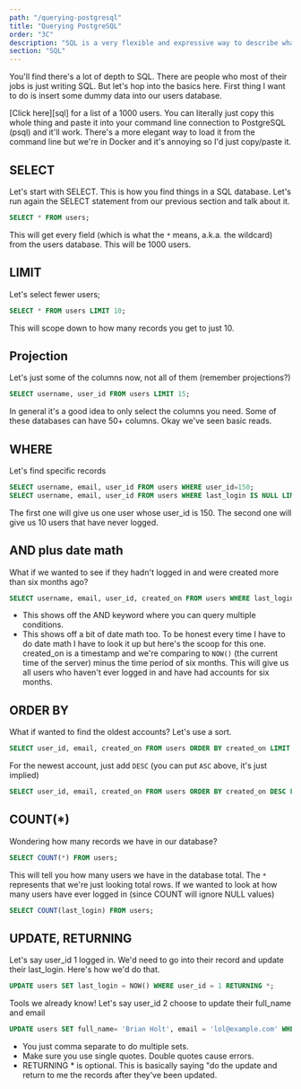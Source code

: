 ```yaml
---
path: "/querying-postgresql"
title: "Querying PostgreSQL"
order: "3C"
description: "SQL is a very flexible and expressive way to describe what data you want out of a database. In this section Brian talks about the various ways to read from and modify a database using SQL."
section: "SQL"
---
```


You'll find there's a lot of depth to SQL. There are people who most of their jobs is just writing SQL. But let's hop into the basics here. First thing I want to do is insert some dummy data into our users database.

[Click here][sql] for a list of a 1000 users. You can literally just copy this whole thing and paste it into your command line connection to PostgreSQL (psql) and it'll work. There's a more elegant way to load it from the command line but we're in Docker and it's annoying so I'd just copy/paste it.

## SELECT

Let's start with SELECT. This is how you find things in a SQL database. Let's run again the SELECT statement from our previous section and talk about it.

```sql
SELECT * FROM users;
```

This will get every field (which is what the `*` means, a.k.a. the wildcard) from the users database. This will be 1000 users.

## LIMIT

Let's select fewer users;

```sql
SELECT * FROM users LIMIT 10;
```

This will scope down to how many records you get to just 10.

## Projection

Let's just some of the columns now, not all of them (remember projections?)

```sql
SELECT username, user_id FROM users LIMIT 15;
```

In general it's a good idea to only select the columns you need. Some of these databases can have 50+ columns. Okay we've seen basic reads.

## WHERE

Let's find specific records

```sql
SELECT username, email, user_id FROM users WHERE user_id=150;
SELECT username, email, user_id FROM users WHERE last_login IS NULL LIMIT 10;
```

The first one will give us one user whose user_id is 150. The second one will give us 10 users that have never logged.

## AND plus date math

What if we wanted to see if they hadn't logged in and were created more than six months ago?

```sql
SELECT username, email, user_id, created_on FROM users WHERE last_login IS NULL AND created_on < NOW() - interval '6 months'  LIMIT 10;
```

- This shows off the AND keyword where you can query multiple conditions.
- This shows off a bit of date math too. To be honest every time I have to do date math I have to look it up but here's the scoop for this one. created_on is a timestamp and we're comparing to `NOW()` (the current time of the server) minus the time period of six months. This will give us all users who haven't ever logged in and have had accounts for six months.

## ORDER BY

What if wanted to find the oldest accounts? Let's use a sort.

```sql
SELECT user_id, email, created_on FROM users ORDER BY created_on LIMIT 10;
```

For the newest account, just add `DESC` (you can put `ASC` above, it's just implied)

```sql
SELECT user_id, email, created_on FROM users ORDER BY created_on DESC LIMIT 10;
```

## COUNT(\*)

Wondering how many records we have in our database?

```sql
SELECT COUNT(*) FROM users;
```

This will tell you how many users we have in the database total. The `*` represents that we're just looking total rows. If we wanted to look at how many users have ever logged in (since COUNT will ignore NULL values)

```sql
SELECT COUNT(last_login) FROM users;
```

## UPDATE, RETURNING

Let's say user_id 1 logged in. We'd need to go into their record and update their last_login. Here's how we'd do that.

```sql
UPDATE users SET last_login = NOW() WHERE user_id = 1 RETURNING *;
```

Tools we already know! Let's say user_id 2 choose to update their full_name and email

```sql
UPDATE users SET full_name= 'Brian Holt', email = 'lol@example.com' WHERE user_id = 2 RETURNING *;
```

- You just comma separate to do multiple sets.
- Make sure you use single quotes. Double quotes cause errors.
- RETURNING \* is optional. This is basically saying "do the update and return to me the records after they've been updated.
